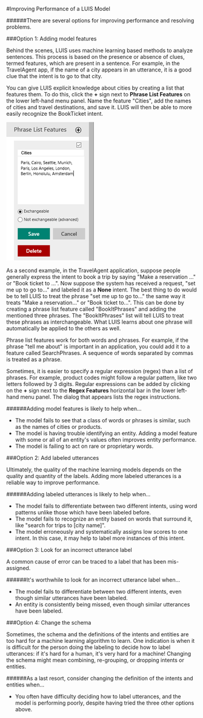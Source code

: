 <!-- 
NavPath: LUIS API
LinkLabel: Improving Performance
Url: LUIS-api/documentation/ImprovingPerformance
Weight: 83 
-->

#Improving Performance of a LUIS Model

######There are several options for improving performance and resolving problems.

###Option 1: Adding model features

Behind the scenes, LUIS uses machine learning based methods to analyze sentences. This process is based on the presence or absence of clues, termed features, which are present in a sentence. For example, in the TravelAgent app, if the name of a city appears in an utterance, it is a good clue that the intent is to go to that city. 

You can give LUIS explicit knowledge about cities by creating a list that features them. To do this, click the **+** sign next to **Phrase List Features** on the lower left-hand menu panel. Name the feature "Cities", add the names of cities and travel destinations, and save it. LUIS will then be able to more easily recognize the BookTicket intent. 

![Phrase List](./Images/PhraseListCities.PNG)

As a second example, in the TravelAgent application, suppose people generally express the intent to book a trip by saying "Make a reservation ..." or "Book ticket to ...". Now suppose the system has received a request, "set me up to go to..." and labeled it as a **None** intent. The best thing to do would be to tell LUIS to treat the phrase "set me up to go to..." the same way it treats "Make a reservation..." or "Book ticket to...". This can be done by creating a phrase list feature called "BookItPhrases" and adding the mentioned three phrases. The "BookItPhrases" list will tell LUIS to treat these phrases as interchangeable. What LUIS learns about one phrase will automatically be applied to the others as well. 

Phrase list features work for both words and phrases. For example, if the phrase "tell me about" is important in an application, you could add it to a feature called SearchPhrases. A sequence of words separated by commas is treated as a phrase. 

Sometimes, it is easier to specify a regular expression (regex) than a list of phrases. For example, product codes might follow a regular pattern, like two letters followed by 3 digits. Regular expressions can be added by clicking on the **+** sign next to the **Regex Features** horizontal bar in the lower left-hand menu panel. The dialog that appears lists the regex instructions. 

######Adding model features is likely to help when...
  * The model fails to see that a class of words or phrases is similar, such as the names of cities or products. 
  * The model is having trouble identifying an entity. Adding a model feature with some or all of an entity's values often improves entity performance. 
  * The model is failing to act on rare or proprietary words. 

###Option 2: Add labeled utterances

Ultimately, the quality of the machine learning models depends on the quality and quantity of the labels. Adding more labeled utterances is a reliable way to improve performance. 

######Adding labeled utterances is likely to help when...
  * The model fails to differentiate between two different intents, using word patterns unlike those which have been labeled before. 
  * The model fails to recognize an entity based on words that surround it, like "search for trips to [city name]". 
  * The model erroneously and systematically assigns low scores to one intent. In this case, it may help to label more instances of this intent. 

###Option 3: Look for an incorrect utterance label

A common cause of error can be traced to a label that has been mis-assigned.

######It's worthwhile to look for an incorrect utterance label when...
  * The model fails to differentiate between two different intents, even though similar utterances have been labeled. 
  * An entity is consistently being missed, even though similar utterances have been labeled. 

###Option 4: Change the schema

Sometimes, the schema and the definitions of the intents and entities are too hard for a machine learning algorithm to learn. One indication is when it is difficult for the person doing the labeling to decide how to label utterances: if it's hard for a human, it's very hard for a machine! Changing the schema might mean combining, re-grouping, or dropping intents or entities. 

######As a last resort, consider changing the definition of the intents and entities when...
  * You often have difficulty deciding how to label utterances, and the model is performing poorly, despite having tried the three other options above. 
  

